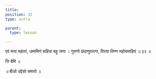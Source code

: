```yaml
---
title: 
position: 32
type: sutra

parent:
  type: lesson

---
```


एवं मत्ता महंतरं, धम्ममिणं सहिया बहू जणा । 
गुरुणो छंदाणुवत्तगा, विरया तिण्ण महोघमाहियं ॥ ३२ ॥

त्ति बेमि ॥ 

॥ बीओ उद्देसो समत्तो ॥ 